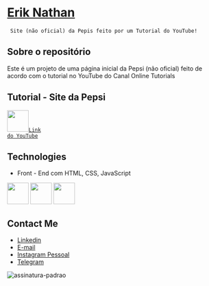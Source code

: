 # <a href="https://beacons.ai/eriknathan_">Erik Nathan</a>
 
 ```sh# Site (não oficial) da Coca-Cola
  Site (não oficial) da Pepis feito por um Tutorial do YouTube!
```
 
## Sobre o repositório
Este é um projeto de uma página inicial da Pepsi (não oficial) feito de acordo com o tutorial no YouTube do Canal Online Tutorials

##  Tutorial - Site da Pepsi
<code><img height="50" src="https://seeklogo.com/images/Y/youtube-logo-FF3BEE4378-seeklogo.com.png"><a href="https://www.youtube.com/watch?v=j0wCewl87ec">Link do YouTube</a></code>

## Technologies
- Front - End com HTML, CSS, JavaScript

<code><img height="50" src="https://seeklogo.com/images/H/html5-logo-EF92D240D7-seeklogo.com.png"></code>
<code><img height="50" src="https://seeklogo.com/images/C/css3-logo-8724075274-seeklogo.com.png"></code>
<code><img height="50" src="https://seeklogo.com/images/J/javascript-logo-E967E87D74-seeklogo.com.png"></code>

##  Contact Me
- <a href="https://www.linkedin.com/in/erik-nathan-827b6b203/">Linkedin</a>
- <a href="mailto:eriknathan.contato@gmail.com">E-mail</a>
- <a href="https://instagram.com/eriknathan_">Instagram Pessoal</a>
- <a href="https://t.me/eriknathan">Telegram</a>
</div>

![assinatura-padrao](https://user-images.githubusercontent.com/77215294/104212899-7e4d3400-5414-11eb-86f0-da65f37c1223.png)
